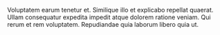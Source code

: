 Voluptatem earum tenetur et. Similique illo et explicabo repellat quaerat. Ullam consequatur expedita impedit atque dolorem ratione veniam. Qui rerum et rem voluptatem. Repudiandae quia laborum libero quia ut.